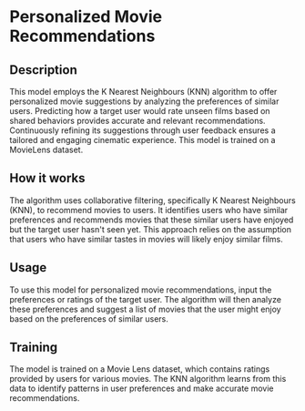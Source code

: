 # Personalized Movie Recommendations

## Description
This model employs the K Nearest Neighbours (KNN) algorithm to offer personalized movie suggestions by analyzing the preferences of similar users. Predicting how a target user would rate unseen films based on shared behaviors provides accurate and relevant recommendations. Continuously refining its suggestions through user feedback ensures a tailored and engaging cinematic experience. This model is trained on a MovieLens dataset.

## How it works
The algorithm uses collaborative filtering, specifically K Nearest Neighbours (KNN), to recommend movies to users. It identifies users who have similar preferences and recommends movies that these similar users have enjoyed but the target user hasn't seen yet. This approach relies on the assumption that users who have similar tastes in movies will likely enjoy similar films.

## Usage
To use this model for personalized movie recommendations, input the preferences or ratings of the target user. The algorithm will then analyze these preferences and suggest a list of movies that the user might enjoy based on the preferences of similar users.

## Training
The model is trained on a Movie Lens dataset, which contains ratings provided by users for various movies. The KNN algorithm learns from this data to identify patterns in user preferences and make accurate movie recommendations.
